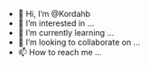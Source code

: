 - 👋 Hi, I’m @Kordahb
- 👀 I’m interested in ...
- 🌱 I’m currently learning ...
- 💞️ I’m looking to collaborate on ...
- 📫 How to reach me ...

<!---
Kordahb/Kordahb is a ✨ special ✨ repository because its `README.md` (this file) appears on your GitHub profile.
You can click the Preview link to take a look at your changes.
--->
